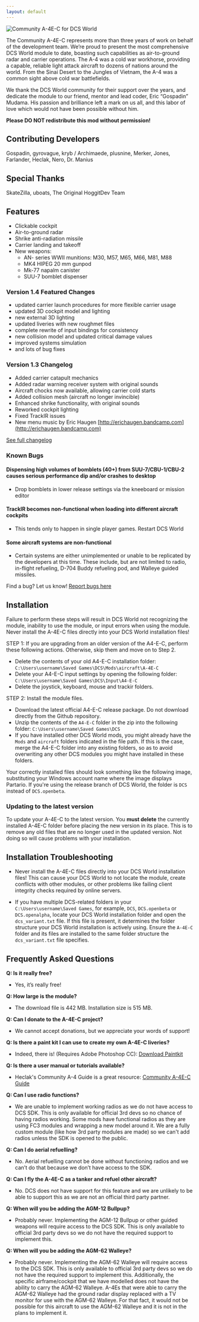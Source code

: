 ```yaml
---
layout: default
---
```


![Community A-4E-C for DCS World](https://user-images.githubusercontent.com/46121009/57830942-41b3da00-77e6-11e9-8e8c-1b7274927bb0.jpg)

The Community A-4E-C represents more than three years of work on behalf of the development team. We’re proud to present the most comprehensive DCS World module to date, boasting such capabilities as air-to-ground radar and carrier operations. The A-4 was a cold war workhorse, providing a capable, reliable light attack aircraft to dozens of nations around the world. From the Sinai Desert to the Jungles of Vietnam, the A-4 was a common sight above cold war battlefields.

We thank the DCS World community for their support over the years, and dedicate the module to our friend, mentor and lead coder, Eric “Gospadin” Mudama. His passion and brilliance left a mark on us all, and this labor of love which would not have been possible without him.

**Please DO NOT redistribute this mod without permission!**

## Contributing Developers

Gospadin, gyrovague, kryb / Archimaede, plusnine, Merker, Jones, Farlander, Heclak, Nero, Dr. Manius

## Special Thanks

SkateZilla, uboats, The Original HoggitDev Team

## Features

- Clickable cockpit
- Air-to-ground radar
- Shrike anti-radiation missile
- Carrier landing and takeoff
- New weapons:
  - AN- series WWII munitions: M30, M57, M65, M66, M81, M88
  - MK4 HIPEG 20 mm gunpod
  - Mk-77 napalm canister
  - SUU-7 bomblet dispenser

### Version 1.4 Featured Changes

- updated carrier launch procedures for more flexible carrier usage
- updated 3D cockpit model and lighting
- new external 3D lighting
- updated liveries with new roughmet files
- complete rewrite of input bindings for consistency
- new collision model and updated critical damage values
- improved systems simulation
- and lots of bug fixes

### Version 1.3 Changelog

- Added carrier catapult mechanics
- Added radar warning receiver system with original sounds
- Aircraft chocks now available, allowing carrier cold starts
- Added collision mesh (aircraft no longer invincible)
- Enhanced shrike functionality, with original sounds
- Reworked cockpit lighting
- Fixed TrackIR issues
- New menu music by Eric Haugen [http://erichaugen.bandcamp.com](http://erichaugen.bandcamp.com)

[See full changelog]([https://github.com/heclak/community-a4e-c/blob/master/CHANGELOG.md)

### Known Bugs

#### Dispensing high volumes of bomblets (40+) from SUU-7/CBU-1/CBU-2 causes serious performance dip and/or crashes to desktop

- Drop bomblets in lower release settings via the kneeboard or mission editor

#### TrackIR becomes non-functional when loading into different aircraft cockpits

- This tends only to happen in single player games. Restart DCS World

#### Some aircraft systems are non-functional

- Certain systems are either unimplemented or unable to be replicated by the developers at this time. These include, but are not limited to radio, in-flight refueling, D-704 Buddy refueling pod, and Walleye guided missiles.

Find a bug? Let us know! [Report bugs here](https://github.com/heclak/community-a4e-c/issues)

## Installation

Failure to perform these steps will result in DCS World not recognizing the module, inability to use the module, or input errors when using the module. Never install the A-4E-C files directly into your DCS World installation files!

STEP 1: If you are upgrading from an older version of the A4-E-C, perform these following actions. Otherwise, skip them and move on to Step 2.

- Delete the contents of your old A4-E-C installation folder: `C:\Users\username\Saved Games\DCS\Mods\aircraft\A-4E-C`
- Delete your A4-E-C input settings by opening the following folder: `C:\Users\username\Saved Games\DCS\Input\A4-E-C`
- Delete the joystick, keyboard, mouse and trackir folders.

STEP 2: Install the module files.

- Download the latest official A4-E-C release package. Do not download directly from the Github repository.
- Unzip the contents of the `A4-E-C` folder in the zip into the following folder: `C:\Users\username\Saved Games\DCS`
- If you have installed other DCS World mods, you might already have the `Mods` and `aircraft` folders indicated in the file path. If this is the case, merge the A4-E-C folder into any existing folders, so as to avoid overwriting any other DCS modules you might have installed in these folders.

Your correctly installed files should look something like the following image, substituting your Windows account name where the image displays Partario. If you're using the release branch of DCS World, the folder is `DCS` instead of `DCS.openbeta`.

### Updating to the latest version

To update your A-4E-C to the latest version. You **must delete** the currently installed A-4E-C folder before placing the new version in its place. This is to remove any old files that are no longer used in the updated version. Not doing so will cause problems with your installation.

## Installation Troubleshooting

- Never install the A-4E-C files directly into your DCS World installation files! This can cause your DCS World to not locate the module, create conflicts with other modules, or other problems like failing client integrity checks required by online servers.

- If you have multiple DCS-related folders in your `C:\Users\username\Saved Games`, for example, `DCS`, `DCS.openbeta` or `DCS.openalpha`, locate your DCS World installation folder and open the `dcs_variant.txt` file. If this file is present, it determines the folder structure your DCS World installation is actively using. Ensure the `A-4E-C` folder and its files are installed to the same folder structure the `dcs_variant.txt` file specifies.

## Frequently Asked Questions

**Q: Is it really free?**

- Yes, it’s really free!

**Q: How large is the module?**

- The download file is 442 MB. Installation size is 515 MB.

**Q: Can I donate to the A-4E-C project?**

- We cannot accept donations, but we appreciate your words of support!

**Q: Is there a paint kit I can use to create my own A-4E-C liveries?**

- Indeed, there is! (Requires Adobe Photoshop CC): [Download Paintkit](https://drive.google.com/open?id=19w_bD8xHJiZpAi1JbA2xyPDJpl9dje-4)

**Q: Is there a user manual or tutorials available?**

- Heclak's Community A-4 Guide is a great resource: [Community A-4E-C Guide](https://docs.google.com/presentation/d/1cUH7jpAoGHm-IzUDnv_NDhiZlvX55Q9WvpgR1d9ksYY/edit?usp=sharing)

**Q: Can I use radio functions?**

- We are unable to implement working radios as we do not have access to DCS SDK. This is only available for official 3rd devs so no chance of having radios working. Some mods have functional radios as they are using FC3 modules and wrapping a new model around it. We are a fully custom module (like how 3rd party modules are made) so we can't add radios unless the SDK is opened to the public.

**Q: Can I do aerial refuelling?**

- No. Aerial refuelling cannot be done without functioning radios and we can’t do that because we don’t have access to the SDK.

**Q: Can I fly the A-4E-C as a tanker and refuel other aircraft?**

- No. DCS does not have support for this feature and we are unlikely to be able to support this as we are not an official third party partner.

**Q: When will you be adding the AGM-12 Bullpup?**

- Probably never. Implementing the AGM-12 Bullpup or other guided weapons will require access to the DCS SDK. This is only available to official 3rd party devs so we do not have the required support to implement this.

**Q: When will you be adding the AGM-62 Walleye?**

- Probably never. Implementing the AGM-62 Walleye will require access to the DCS SDK. This is only available to official 3rd party devs so we do not have the required support to implement this. Additionally, the specific airframe/cockpit that we have modelled does not have the ability to carry the AGM-62 Walleye. A-4Es that were able to carry the AGM-62 Walleye had the ground radar display replaced with a TV monitor for use with the AGM-62 Walleye. For that fact, it would not be possible for this aircraft to use the AGM-62 Walleye and it is not in the plans to implement it.